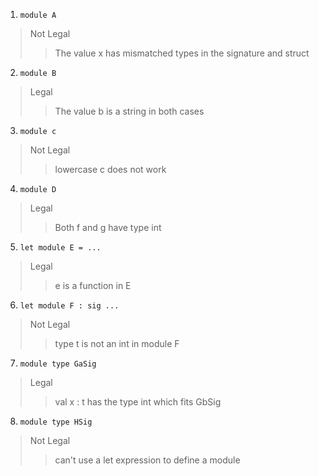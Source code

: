 1. `module A`
> Not Legal
>> The value x has mismatched types in the signature and struct
2. `module B`
> Legal
>> The value b is a string in both cases
3. `module c`
> Not Legal
>> lowercase c does not work
4. `module D`
> Legal
>> Both f and g have type int

5. `let module E = ...`
> Legal
>> e is a function in E

6. `let module F : sig ...`
> Not Legal
>> type t is not an int in module F

7. `module type GaSig`
> Legal
>> val x : t has the type int which fits GbSig

8. `module type HSig`
> Not Legal
>> can't use a let expression to define a module
